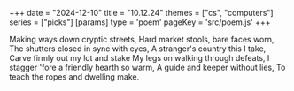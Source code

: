 +++
date = "2024-12-10"
title = "10.12.24"
themes = ["cs", "computers"]
series = ["picks"]
[params]
  type = 'poem'
  pageKey = 'src/poem.js'
+++

Making ways down cryptic streets,
Hard market stools, bare faces worn,
The shutters closed in sync with eyes,
A stranger's country this I take,
Carve firmly out my lot and stake
My legs on walking through defeats,
I stagger 'fore a friendly hearth so warm,
A guide and keeper without lies,
To teach the ropes and dwelling make.
